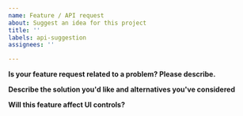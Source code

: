 ```yaml
---
name: Feature / API request
about: Suggest an idea for this project
title: ''
labels: api-suggestion
assignees: ''

---
```


<!-- Read https://github.com/dotnet/winforms/blob/master/docs/issue-guide.md -->

**Is your feature request related to a problem? Please describe.**
<!--
    A clear and concise description of what the problem is. Ex. I'm always frustrated when [...]
  -->

**Describe the solution you'd like and alternatives you've considered**
<!--
    A clear and concise description of what you want to happen. This includes:
    - Description of what API need to be added or changed.
    - Code that shows the surface area of the API.
    - Code that shows real world scenarios, and how they would otherwise be handled.
    - Details showing the usage/consumption of the proposed new API, and alternatives (e.g. not having this API).
    - Any other context or screenshots about the feature request here.

    :exclamation: Read https://github.com/dotnet/winforms/blob/master/docs/issue-guide.md for more details

  -->


**Will this feature affect UI controls?**
<!--
    Yes / No

    If yes, describe the following:

        - Will VS Designer need to support the feature? If yes, describe how you expect it to funсtion.
        - What impact will it have on accessibility?
        - Will this feature need to be localized or be localizable?
  -->
